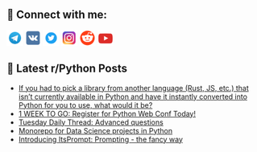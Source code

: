 ## 🔎 Connect with me:
[<img src="https://github.com/bullbesh/bullbesh/blob/main/images/Telegram.png" width="32" height="32" />](https://t.me/bullbesh)
[<img src="https://github.com/bullbesh/bullbesh/blob/main/images/VK.png" width="32" height="32" />](https://vk.com/bullbesh)
[<img src="https://github.com/bullbesh/bullbesh/blob/main/images/Twitter.png" width="32" height="32" />](https://twitter.com/bullbesh1)
[<img src="https://github.com/bullbesh/bullbesh/blob/main/images/Instagram.png" width="32" height="32" />](https://www.instagram.com/bullbesh)
[<img src="https://github.com/bullbesh/bullbesh/blob/main/images/Reddit.png" width="32" height="32" />](https://www.reddit.com/user/bullbesh)
[<img src="https://github.com/bullbesh/bullbesh/blob/main/images/YouTube.png" width="32" height="32" />](https://www.youtube.com/channel/UCtfjRs6uzgq5mfm8S06WTcg)

## 📕 Latest r/Python Posts
<!-- BLOG-POST-LIST:START -->
- [If you had to pick a library from another language &lpar;Rust, JS, etc.&rpar; that isn’t currently available in Python and have it instantly converted into Python for you to use, what would it be?](https://www.reddit.com/r/Python/comments/11kkvfo/if_you_had_to_pick_a_library_from_another/)
- [1 WEEK TO GO: Register for Python Web Conf Today!](https://www.reddit.com/r/Python/comments/11kjz7z/1_week_to_go_register_for_python_web_conf_today/)
- [Tuesday Daily Thread: Advanced questions](https://www.reddit.com/r/Python/comments/11kiq85/tuesday_daily_thread_advanced_questions/)
- [Monorepo for Data Science projects in Python](https://www.reddit.com/r/Python/comments/11kgyel/monorepo_for_data_science_projects_in_python/)
- [Introducing ItsPrompt: Prompting - the fancy way](https://www.reddit.com/r/Python/comments/11kfpzw/introducing_itsprompt_prompting_the_fancy_way/)
<!-- BLOG-POST-LIST:END -->
